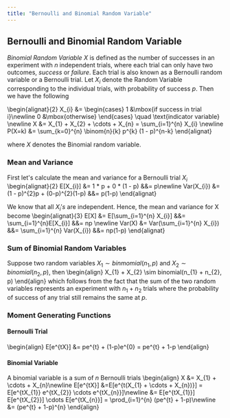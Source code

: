 ```yaml
---
title: "Bernoulli and Binomial Random Variable"
---
```


## Bernoulli and Binomial Random Variable

*Binomial Random Variable* $X$ is defined as the number of successes in an experiment with $n$ independent trials, where each trial can only have two outcomes, *success* or *failure*.
Each trial is also known as a Bernoulli random variable or a Bernoulli trial.
Let $X_{i}$ denote the Random Variable corresponding to the individual trials, with probability of success $p$. Then we have the following

\begin{alignat}{2}
        X_{i} &= \begin{cases} 1 &\mbox{if success in trial i}\newline
                                0 &\mbox{otherwise} \end{cases} \quad \text{indicator variable} \newline
        X &= X_{1} + X_{2} + \cdots + X_{n} = \sum_{i=1}^{n} X_{i} \newline
        P(X=k) &= \sum_{k=0}^{n} \binom{n}{k} p^{k} (1 - p)^{n-k}
    \end{alignat}

where $X$ denotes the Binomial random variable.

### Mean and Variance

First let's calculate the mean and variance for a Bernoulli trial $X_{i}$
\begin{alignat}{2}
        E[X_{i}] &= 1 * p + 0 * (1 - p) &&= p\newline
        Var(X_{i}) &= (1 - p)^{2}p + (0-p)^{2}(1-p) &&= p(1-p)
    \end{alignat}

We know that all $X_{i}'s$ are independent. Hence, the mean and variance for X become
\begin{alignat}{3}
        E[X] &= E[\sum_{i=1}^{n} X_{i}] &&= \sum_{i=1}^{n}E[X_{i}] &&= np \newline
        Var(X) &= Var(\sum_{i=1}^{n} X_{i}) &&= \sum_{i=1}^{n} Var(X_{i}) &&= np(1-p)
    \end{alignat}

### Sum of Binomial Random Variables

Suppose two random variables $X_{1} \sim binmomial(n_{1},p)$ and $X_{2} \sim binomial(n_{2},p)$, then
\begin{align}
        X_{1} + X_{2} \sim binomial(n_{1} + n_{2}, p)
    \end{align}
which follows from the fact that the sum of the two random variables represents an experiment with $n_{1} + n_{2}$ trials where the probability of success of any trial still remains the same at $p$.

### Moment Generating Functions

#### Bernoulli Trial

\begin{align}
        E[e^{tX}] &= pe^{t} + (1-p)e^{0} = pe^{t} + 1-p
    \end{align}

#### Binomial Variable

A binomial variable is a sum of $n$ Bernoulli trials
\begin{align}
        X &= X_{1} + \cdots + X_{n}\newline
        E[e^{tX}] &=E[e^{t(X_{1} + \cdots + X_{n})}] = E[e^{tX_{1}} e^{tX_{2}} \cdots e^{tX_{n}}]\newline
        &= E[e^{tX_{1}}] E[e^{tX_{2}}] \cdots E[e^{tX_{n}}] = \prod_{i=1}^{n} (pe^{t} + 1-p)\newline
        &= (pe^{t} + 1-p)^{n}
    \end{align}

